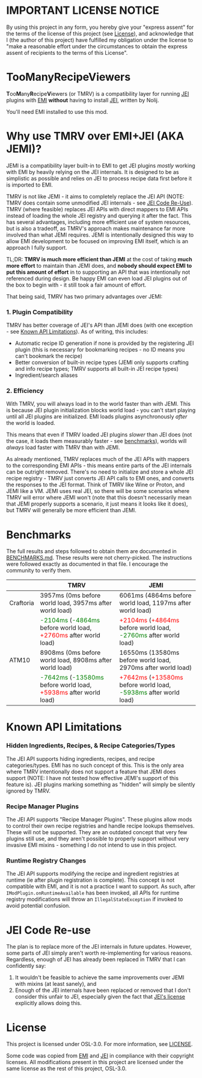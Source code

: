# IMPORTANT LICENSE NOTICE

By using this project in any form, you hereby give your "express assent" for the terms of the license of this project (see [License](#license)), and acknowledge that I (the author of this project) have fulfilled my obligation under the license to "make a reasonable effort under the circumstances to obtain the express assent of recipients to the terms of this License".

# TooManyRecipeViewers

**T**oo**M**any**R**ecipe**V**iewers (or TMRV) is a compatibility layer for running [JEI](https://github.com/mezz/JustEnoughItems) plugins with [EMI](https://github.com/emilyploszaj/emi) **without** having to install [JEI](https://github.com/mezz/JustEnoughItems), written by Nolij.

You'll need EMI installed to use this mod.

# Why use TMRV over EMI+JEI (AKA JEMI)?

JEMI is a compatibility layer built-in to EMI to get JEI plugins _mostly_ working with EMI by heavily relying on the JEI internals. It is designed to be as simplistic as possible and relies on JEI to process recipe data first before it is imported to EMI.

TMRV is not like JEMI - it aims to completely replace the JEI API (NOTE: TMRV does contain some unmodified JEI internals - see [JEI Code Re-Use](#jei-code-re-use)). TMRV (where feasible) replaces JEI APIs with direct mappers to EMI APIs instead of loading the whole JEI registry and querying it after the fact. This has several advantages, including more efficient use of system resources, but is also a tradeoff, as TMRV's approach makes maintenance far more involved than what JEMI requires. JEMI is intentionally designed this way to allow EMI development to be focused on improving EMI itself, which is an approach I fully support.

TL;DR: **TMRV is much more efficient than JEMI** at the cost of taking **much more effort** to maintain than JEMI does, and **nobody should expect EMI to put this amount of effort** in to supporting an API that was intentionally not referenced during design. Be happy EMI can even load JEI plugins out of the box to begin with - it still took a fair amount of effort.

That being said, TMRV has two primary advantages over JEMI:

### 1. Plugin Compatibility

TMRV has better coverage of JEI's API than JEMI does (with one exception - see [Known API Limitations](#known-api-limitations)). As of writing, this includes:

- Automatic recipe ID generation if none is provided by the registering JEI plugin (this is necessary for bookmarking recipes - no ID means you can't bookmark the recipe)
- Better conversion of built-in recipe types (JEMI only supports crafting and info recipe types; TMRV supports all built-in JEI recipe types)
- Ingredient/search aliases

### 2. Efficiency

With TMRV, you will always load in to the world faster than with JEMI. This is because JEI plugin initialization blocks world load - you can't start playing until all JEI plugins are initialized. EMI loads plugins asynchronously _after_ the world is loaded.

This means that even if TMRV loaded JEI plugins _slower_ than JEI does (not the case, it loads them measurably faster - see [benchmarks](#benchmarks)), worlds will _always_ load faster with TMRV than with JEMI.

As already mentioned, TMRV replaces much of the JEI APIs with mappers to the corresponding EMI APIs - this means entire parts of the JEI internals can be outright removed. There's no need to initialize and store a whole JEI recipe registry - TMRV just converts JEI API calls to EMI ones, and converts the responses to the JEI format. Think of TMRV like Wine or Proton, and JEMI like a VM. JEMI uses real JEI, so there will be some scenarios where TMRV will error where JEMI won't (note that this doesn't necessarily mean that JEMI properly supports a scenario, it just means it looks like it does), but TMRV will generally be more efficient than JEMI.

# Benchmarks

The full results and steps followed to obtain them are documented in [BENCHMARKS.md](BENCHMARKS.md). These results were not cherry-picked. The instructions were followed exactly as documented in that file. I encourage the community to verify them.

|           | TMRV                                                                                                                                                            | JEMI                                                                                                                                                          |
|-----------|-----------------------------------------------------------------------------------------------------------------------------------------------------------------|---------------------------------------------------------------------------------------------------------------------------------------------------------------|
| Craftoria | 3957ms (0ms before world load, 3957ms after world load)                                                                                                         | 6061ms (4864ms before world load, 1197ms after world load)                                                                                                    |
|           | <span style="color:green">-2104ms</span> (<span style="color:green">-4864ms</span> before world load, <span style="color:red">+2760ms</span> after world load)  | <span style="color:red">+2104ms</span> (<span style="color:red">+4864ms</span> before world load, <span style="color:green">-2760ms</span> after world load)  |
| ATM10     | 8908ms (0ms before world load, 8908ms after world load)                                                                                                         | 16550ms (13580ms before world load, 2970ms after world load)                                                                                                  |
|           | <span style="color:green">-7642ms</span> (<span style="color:green">-13580ms</span> before world load, <span style="color:red">+5938ms</span> after world load) | <span style="color:red">+7642ms</span> (<span style="color:red">+13580ms</span> before world load, <span style="color:green">-5938ms</span> after world load) |

# Known API Limitations

### Hidden Ingredients, Recipes, & Recipe Categories/Types

The JEI API supports hiding ingredients, recipes, and recipe categories/types. EMI has no such concept of this. This is the only area where TMRV intentionally does not support a feature that JEMI does support (NOTE: I have not tested how effective JEMI's support of this feature is). JEI plugins marking something as "hidden" will simply be silently ignored by TMRV.

### Recipe Manager Plugins

The JEI API supports "Recipe Manager Plugins". These plugins allow mods to control their own recipe registries and handle recipe lookups themselves. These will not be supported. They are an outdated concept that very few plugins still use, and they aren't possible to properly support without very invasive EMI mixins - something I do not intend to use in this project.

### Runtime Registry Changes

The JEI API supports modifying the recipe and ingredient registries at runtime (ie after plugin registration is complete). This concept is not compatible with EMI, and it is not a practice I want to support. As such, after `IModPlugin.onRuntimeAvailable` has been invoked, all APIs for runtime registry modifications will throw an `IllegalStateException` if invoked to avoid potential confusion.

# JEI Code Re-use

The plan is to replace more of the JEI internals in future updates. However, some parts of JEI simply aren't worth re-implementing for various reasons. Regardless, enough of JEI has already been replaced in TMRV that I can confidently say:

1. It wouldn't be feasible to achieve the same improvements over JEMI with mixins (at least sanely), and
2. Enough of the JEI internals have been replaced or removed that I don't consider this unfair to JEI, especially given the fact that [JEI's license](https://github.com/mezz/JustEnoughItems/blob/d4ea796eb319efff2ff209f50c053c2a5a1dec05/LICENSE.txt) explicitly allows doing this.

# License

This project is licensed under OSL-3.0. For more information, see [LICENSE](LICENSE).

Some code was copied from [EMI](https://github.com/emilyploszaj/emi) and [JEI](https://github.com/mezz/JustEnoughItems) in compliance with their copyright licenses. All modifications present in this project are licensed under the same license as the rest of this project, OSL-3.0.